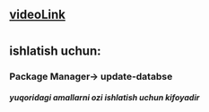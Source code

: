 ## [videoLink](https://youtu.be/52BFfMio-OQ?si=1mL6JFA3uJl7a36C)
#
## ishlatish uchun:
### Package Manager-> update-databse
##### yuqoridagi amallarni ozi ishlatish uchun kifoyadir
